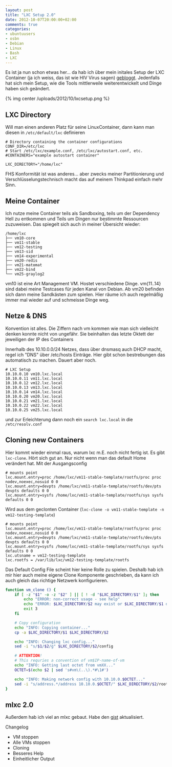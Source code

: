 ```yaml
---
layout: post
title: "LXC Setup 2.0"
date: 2012-10-07T20:00:00+02:00
comments: true
categories:
- ubuntuusers
- osbn
- Debian
- Linux
- Bash
- LXC
---
```


Es ist ja nun schon etwas her... da hab ich über mein initales Setup der LXC
Container (ja ich weiss, das ist wie HIV Virus sagen) [gebloggt](/blog/2012/05/14/lxc-not-ready-for-production-huh/).
Jedenfalls hat sich mein Setup, wie die Tools mittlerweile weiterentwickelt und
Dinge haben sich geändert.

{% img center /uploads/2012/10/lxcsetup.png %}

## LXC Directory

Will man einen anderen Platz für seine LinuxContainer, dann kann man diesen
in `/etc/default/lxc` definieren

```
# Directory containing the container configurations
CONF_DIR=/etc/lxc
# Start /etc/lxc/example.conf, /etc/lxc/autostart.conf, etc.
#CONTAINERS="example autostart container"

LXC_DIRECTORY="/home/lxc"
```

FHS Konformität ist was anderes... aber zwecks meiner Partitionierung und
Verschlüsselungstechnisch macht das auf meinem Thinkpad einfach mehr Sinn.

## Meine Container

Ich nutze meine Container teils als Sandboxing, teils um der Dependency Hell zu
entkommen und Teils um Dingen nur bestimmte Ressourcen zuzuweisen. Das spiegelt
sich auch in meiner Übersicht wieder:

```
/home/lxc
├── vm10-core
├── vm11-stable
├── vm12-testing
├── vm13-sid
├── vm14-experimental
├── vm20-redis
├── vm21-matomat
├── vm22-bind
└── vm25-graylog2
```

vm10 ist eine Art Management VM. Hostet verschiedene Dinge.
vm{11..14} sind dabei meine Testcases für jeden Kanal von Debian.
Ab vm20 befinden sich dann meine Sandkästen zum spielen. Hier räume ich auch
regelmäßig immer mal wieder auf und schmeisse Dinge weg.

## Netze & DNS

Konvention ist alles. Die Ziffern nach vm kommen wie man sich vielleicht denken
konnte nicht von ungefähr. Sie beinhalten das letzte Oktett der jeweiligen der IP
des Containers

Innerhalb des 10.10.0.0/24 Netzes, dass über dnsmasq auch DHCP macht, regel ich
"DNS" über /etc/hosts Einträge. Hier gibt schon bestrebungen das automatisch zu
machen. Dauert aber noch.

```
# LXC Setup
10.10.0.10 vm10.lxc.local
10.10.0.11 vm11.lxc.local
10.10.0.12 vm12.lxc.local
10.10.0.13 vm13.lxc.local
10.10.0.14 vm14.lxc.local
10.10.0.20 vm20.lxc.local
10.10.0.21 vm21.lxc.local
10.10.0.22 vm22.lxc.local
10.10.0.25 vm25.lxc.local
```

und zur Erleichterung dann noch ein `search lxc.local` in die `/etc/resolv.conf`

## Cloning new Containers

Hier kommt wieder einmal raus, warum lxc m.E. noch nicht fertig ist. Es gibt
`lxc-clone`. Hört sich gut an. Nur nicht wenn man das default Home
verändert hat. Mit der Ausgangsconfig

```
# mounts point
lxc.mount.entry=proc /home/lxc/vm11-stable-template/rootfs/proc proc nodev,noexec,nosuid 0 0
lxc.mount.entry=devpts /home/lxc/vm11-stable-template/rootfs/dev/pts devpts defaults 0 0
lxc.mount.entry=sysfs /home/lxc/vm11-stable-template/rootfs/sys sysfs defaults 0 0
```

Wird aus dem geclonten Container (`lxc-clone -o vm11-stable-template -n
vm12-testing-template`)

```
# mounts point
lxc.mount.entry=proc /home/lxc/vm11-stable-template/rootfs/proc proc nodev,noexec,nosuid 0 0
lxc.mount.entry=devpts /home/lxc/vm11-stable-template/rootfs/dev/pts devpts defaults 0 0
lxc.mount.entry=sysfs /home/lxc/vm11-stable-template/rootfs/sys sysfs defaults 0 0
lxc.utsname = vm12-testing-template
lxc.rootfs = /var/lib/lxc/vm12-testing-template/rootfs
```

Das Default Config File scheint hier keine Rolle zu spielen. Deshalb hab ich
mir hier auch meine eigene Clone Komponente geschrieben, da kann ich auch gleich
das richtige Netzwerk konfigurieren.

``` bash 
function vm_clone () {
    if [ -z "$1" -o -z "$2" ] || [ ! -d "$LXC_DIRECTORY/$1" ]; then
        echo "ERROR: non-correct usage - see help"
        echo "ERROR: $LXC_DIRECTORY/$2 may exist or $LXC_DIRECTORY/$1 doesn't."
        exit 3
    fi

    # Copy configuration
    echo "INFO: Copying container..."
    cp -a $LXC_DIRECTORY/$1 $LXC_DIRECTORY/$2

    echo "INFO: Changing lxc config..."
    sed -i "s/$1/$2/g" $LXC_DIRECTORY/$2/config

    # ATTENTION!
    # This requries a convention of vm$IP-name-of-vm
    echo "INFO: Getting last octet from vmXX..."
    OCTET=$(echo $2 | sed 's#vm\(..\).*#\1#')

    echo "INFO: Making network config with 10.10.0.$OCTET..."
    sed -i "s/address.*/address 10.10.0.$OCTET/" $LXC_DIRECTORY/$2/rootfs/etc/network/interfaces
}
```

## mlxc 2.0

Außerdem hab ich viel an mlxc gebaut. Habe den
[gist](https://gist.github.com/2693967) aktualisiert.

Changelog

* VM stoppen
* Alle VMs stoppen
* Cloning
* Besseres Help
* Einheitlicher Output


